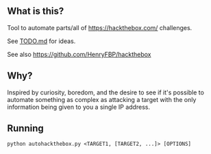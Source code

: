 ## What is this?

Tool to automate parts/all of <https://hackthebox.com/> challenges.

See [TODO.md](./TODO.md) for ideas.

See also <https://github.com/HenryFBP/hackthebox>

## Why?

Inspired by curiosity, boredom, and the desire to see if it's possible to automate something as complex as attacking a target with the only information being given to you a single IP address.

## Running

    python autohackthebox.py <TARGET1, [TARGET2, ...]> [OPTIONS]
